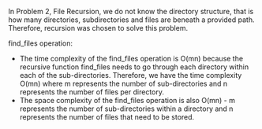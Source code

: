 In Problem 2, File Recursion, we do not know the directory structure, that is how many directories, subdirectories and files are beneath a provided path. Therefore, recursion was chosen to solve this problem. 

find_files operation:
- The time complexity of the find_files operation is O(mn) because the recursive function find_files needs to go through each directory within each of the sub-directories. Therefore, we have the time complexity O(mn) where m represents the number of sub-directories and n represents the number of files per directory.
- The space complexity of the find_files operation is also O(mn) - m represents the number of sub-directories within a directory and n represents the number of files that need to be stored.